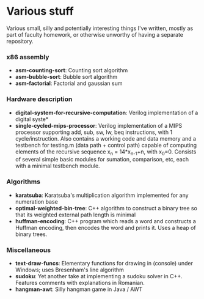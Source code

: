 # Various stuff
Various small, silly and potentially interesting things I've written, mostly as part of faculty homework, or otherwise unworthy of having a separate repository.

### x86 assembly
* **asm-counting-sort**: Counting sort algorithm
* **asm-bubble-sort**: Bubble sort algorithm
* **asm-factorial**: Factorial and gaussian sum

### Hardware description
* **digital-system-for-recursive-computation**: Verilog implementation of a digital syste*
* **single-cycled-mips-processor**: Verilog implementation of a MIPS processor supporting add, sub, sw, lw, beq instructions, with 1 cycle/instruction. Also contains a working code and data memory and a testbench for testing.m (data path + control path) capable of computing elements of the recursive sequence x<sub>n</sub> = 14*x<sub>n-1</sub>+n, with x<sub>0</sub>=0. Consists of several simple basic modules for sumation, comparison, etc, each with a minimal testbench module.

### Algorithms
* **karatsuba**: Karatsuba's multiplication algorithm implemented for any numeration base
* **optimal-weighted-bin-tree**: C++ algorithm to construct a binary tree so that its weighted external path length is minimal
* **huffman-encoding**: C++ program which reads a word and constructs a Huffman encoding, then encodes the word and prints it. Uses a heap of binary trees.

### Miscellaneous
* **text-draw-funcs**: Elementary functions for drawing in (console) under Windows; uses Bresenham's line algorithm
* **sudoku**: Yet another take at implementing a sudoku solver in C++. Features comments with explanations in Romanian.
* **hangman-awt**: Silly hangman game in Java / AWT
